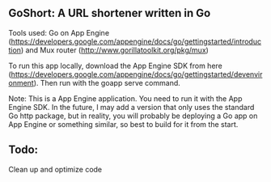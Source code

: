 GoShort: A URL shortener written in Go
-
Tools used: Go on App Engine (https://developers.google.com/appengine/docs/go/gettingstarted/introduction) and Mux router (http://www.gorillatoolkit.org/pkg/mux)

To run this app locally, download the App Engine SDK from here (https://developers.google.com/appengine/docs/go/gettingstarted/devenvironment). Then run with the goapp serve command.

Note: This is a App Engine application. You need to run it with the App Engine SDK. In the future, I may add a version that only uses the standard Go http package, but in reality, you will probably be deploying a Go app on App Engine or something similar, so best to build for it from the start.

Todo:
-
Clean up and optimize code